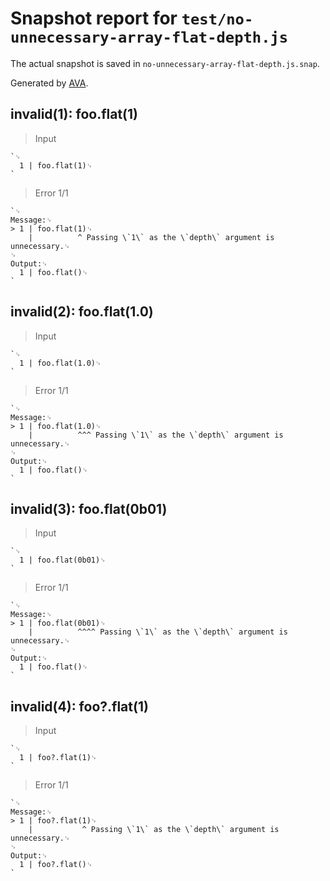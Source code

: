 # Snapshot report for `test/no-unnecessary-array-flat-depth.js`

The actual snapshot is saved in `no-unnecessary-array-flat-depth.js.snap`.

Generated by [AVA](https://avajs.dev).

## invalid(1): foo.flat(1)

> Input

    `␊
      1 | foo.flat(1)␊
    `

> Error 1/1

    `␊
    Message:␊
    > 1 | foo.flat(1)␊
        |          ^ Passing \`1\` as the \`depth\` argument is unnecessary.␊
    ␊
    Output:␊
      1 | foo.flat()␊
    `

## invalid(2): foo.flat(1.0)

> Input

    `␊
      1 | foo.flat(1.0)␊
    `

> Error 1/1

    `␊
    Message:␊
    > 1 | foo.flat(1.0)␊
        |          ^^^ Passing \`1\` as the \`depth\` argument is unnecessary.␊
    ␊
    Output:␊
      1 | foo.flat()␊
    `

## invalid(3): foo.flat(0b01)

> Input

    `␊
      1 | foo.flat(0b01)␊
    `

> Error 1/1

    `␊
    Message:␊
    > 1 | foo.flat(0b01)␊
        |          ^^^^ Passing \`1\` as the \`depth\` argument is unnecessary.␊
    ␊
    Output:␊
      1 | foo.flat()␊
    `

## invalid(4): foo?.flat(1)

> Input

    `␊
      1 | foo?.flat(1)␊
    `

> Error 1/1

    `␊
    Message:␊
    > 1 | foo?.flat(1)␊
        |           ^ Passing \`1\` as the \`depth\` argument is unnecessary.␊
    ␊
    Output:␊
      1 | foo?.flat()␊
    `
